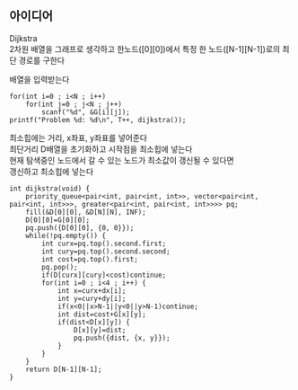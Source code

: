 ## 아이디어
Dijkstra  
2차원 배열을 그래프로 생각하고 한노드([0][0])에서 특정 한 노드([N-1][N-1])로의 최단 경로를 구한다  
  
배열을 입력받는다
```
for(int i=0 ; i<N ; i++)
	for(int j=0 ; j<N ; j++)
		scanf("%d", &G[i][j]);
printf("Problem %d: %d\n", T++, dijkstra());
```
최소힙에는 거리, x좌표, y좌표를 넣어준다  
최단거리 D배열을 초기화하고 시작점을 최소힙에 넣는다  
현재 탐색중인 노드에서 갈 수 있는 노드가 최소값이 갱신될 수 있다면  
갱신하고 최소힙에 넣는다
```
int dijkstra(void) {
	priority_queue<pair<int, pair<int, int>>, vector<pair<int, pair<int, int>>>, greater<pair<int, pair<int, int>>>> pq;
	fill(&D[0][0], &D[N][N], INF);
	D[0][0]=G[0][0];
	pq.push({D[0][0], {0, 0}});
	while(!pq.empty()) {
		int curx=pq.top().second.first;
		int cury=pq.top().second.second;
		int cost=pq.top().first;
		pq.pop();
		if(D[curx][cury]<cost)continue;
		for(int i=0 ; i<4 ; i++) {
			int x=curx+dx[i];
			int y=cury+dy[i];
			if(x<0||x>N-1||y<0||y>N-1)continue;
			int dist=cost+G[x][y];
			if(dist<D[x][y]) {
				D[x][y]=dist;
				pq.push({dist, {x, y}});
			}
		}
	}
	return D[N-1][N-1];
}
```
